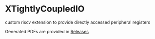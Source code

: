 # XTightlyCoupledIO
custom riscv extension to provide directly accessed peripheral registers

Generated PDFs are provided in [Releases](https://github.com/jnk0le/XTightlyCoupledIO/releases)
